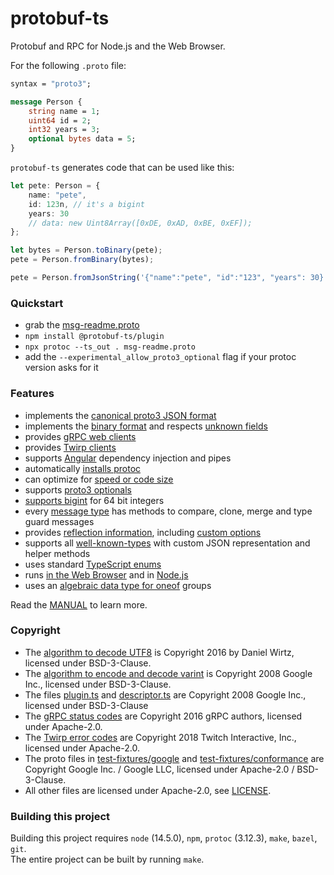 protobuf-ts [![<timostamm>](https://circleci.com/gh/timostamm/protobuf-ts.svg?style=svg)](https://app.circleci.com/pipelines/github/timostamm/protobuf-ts)
===========


Protobuf and RPC for Node.js and the Web Browser. 

For the following `.proto` file:
```proto
syntax = "proto3";

message Person {
    string name = 1;
    uint64 id = 2;
    int32 years = 3;
    optional bytes data = 5;
}
```

`protobuf-ts` generates code that can be used like this:

```typescript
let pete: Person = {
    name: "pete", 
    id: 123n, // it's a bigint
    years: 30
    // data: new Uint8Array([0xDE, 0xAD, 0xBE, 0xEF]);
};

let bytes = Person.toBinary(pete);
pete = Person.fromBinary(bytes);

pete = Person.fromJsonString('{"name":"pete", "id":"123", "years": 30}')
```


### Quickstart

- grab the [msg-readme.proto](https://raw.githubusercontent.com/timostamm/protobuf-ts/master/packages/test-fixtures/msg-readme.proto) 
- `npm install @protobuf-ts/plugin`
- `npx protoc --ts_out . msg-readme.proto`
- add the `--experimental_allow_proto3_optional` flag if your protoc version asks for it


### Features

- implements the [canonical proto3 JSON format](MANUAL.md#json-format)
- implements the [binary format](MANUAL.md#binary-format) and respects [unknown fields](MANUAL.md#unknown-field-handling)
- provides [gRPC web clients](MANUAL.md#grpc-web-transport)
- provides [Twirp clients](MANUAL.md#twirp-transport)
- supports [Angular](MANUAL.md#angular-support) dependency injection and pipes
- automatically [installs protoc](./packages/protoc/README.md)
- can optimize for [speed or code size](MANUAL.md#code-size-vs-speed)  
- supports [proto3 optionals](MANUAL.md#proto3-optional)
- [supports bigint](MANUAL.md#bigint-support) for 64 bit integers
- every [message type](MANUAL.md#imessagetype) has methods to compare, clone, merge and type guard messages
- provides [reflection information](MANUAL.md#reflection), 
  including [custom options](MANUAL.md#custom-options)
- supports all [well-known-types](MANUAL.md#well-known-types) with custom JSON representation and helper methods
- uses standard [TypeScript enums](MANUAL.md#enum-representation)
- runs [in the Web Browser](MANUAL.md#running-in-the-web-browser) and in [Node.js](MANUAL.md#running-in-nodejs)
- uses an [algebraic data type for oneof](MANUAL.md#oneof-representation) groups


Read the [MANUAL](MANUAL.md) to learn more.




### Copyright

- The [algorithm to decode UTF8](./packages/runtime/src/protobufjs-utf8.ts) is Copyright 2016 by Daniel Wirtz, licensed under BSD-3-Clause.
- The [algorithm to encode and decode varint](./packages/runtime/src/goog-varint.ts) is Copyright 2008 Google Inc., licensed under BSD-3-Clause.
- The files [plugin.ts](./packages/plugin-framework/src/google/protobuf/compiler/plugin.ts) and [descriptor.ts](./packages/plugin-framework/src/google/protobuf/descriptor.ts) are Copyright 2008 Google Inc., licensed under BSD-3-Clause
- The [gRPC status codes](./packages/grpcweb-transport/src/goog-grpc-status-code.ts) are Copyright 2016 gRPC authors, licensed under Apache-2.0.
- The [Twirp error codes](./packages/twirp-transport/src/twitch-twirp-error-code.ts) are Copyright 2018 Twitch Interactive, Inc., licensed under Apache-2.0.
- The proto files in [test-fixtures/google](./packages/test-fixtures/google) and [test-fixtures/conformance](./packages/test-fixtures/conformance) are Copyright Google Inc. / Google LLC, licensed under Apache-2.0 / BSD-3-Clause.
- All other files are licensed under Apache-2.0, see [LICENSE](./LICENSE). 




### Building this project 

Building this project requires `node` (14.5.0), `npm`, `protoc` (3.12.3), 
`make`, `bazel`, `git`.  
The entire project can be built by running `make`.   
